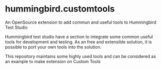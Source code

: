 # hummingbird.customtools
An OpenSource extension to add commun and useful tools to Hummingbird Test Studio

Hummingbird test studio have a section to integrate some common useful tools for development and testing.
As an free and extensible solution, it is possible to port your own tools into the solution.

This repository maintains some highly used tools and can be considered as an example to make extension on Custom Tools

